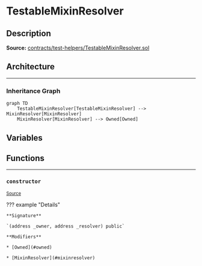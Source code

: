 # TestableMixinResolver

## Description


**Source:** [contracts/test-helpers/TestableMixinResolver.sol](https://github.com/Synthetixio/synthetix/tree/develop/contracts/test-helpers/TestableMixinResolver.sol)

## Architecture


---
### Inheritance Graph

```mermaid
graph TD
    TestableMixinResolver[TestableMixinResolver] --> MixinResolver[MixinResolver]
    MixinResolver[MixinResolver] --> Owned[Owned]
```

## Variables

## Functions


---
### `constructor`

<sub>[Source](https://github.com/Synthetixio/synthetix/tree/develop/contracts/test-helpers/TestableMixinResolver.sol#L14)</sub>



??? example "Details"

    **Signature**

    `(address _owner, address _resolver) public`

    **Modifiers**

    * [Owned](#owned)

    * [MixinResolver](#mixinresolver)

